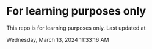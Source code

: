 # For learning purposes only
This repo is for learning purposes only.
Last updated at

Wednesday, March 13, 2024 11:33:16 AM

